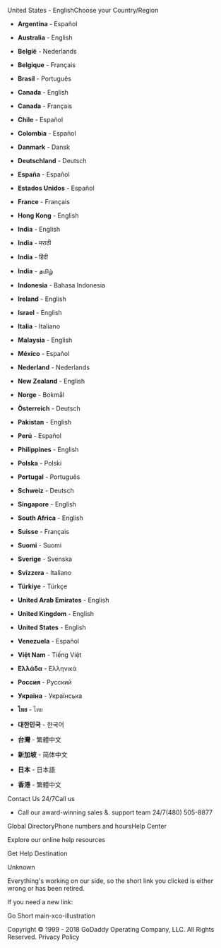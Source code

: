 United States - EnglishChoose your Country/Region

*   **Argentina** - Español
*   **Australia** - English
*   **België** - Nederlands
*   **Belgique** - Français
*   **Brasil** - Português
*   **Canada** - English
*   **Canada** - Français
*   **Chile** - Español
*   **Colombia** - Español
*   **Danmark** - Dansk
*   **Deutschland** - Deutsch
*   **España** - Español
*   **Estados Unidos** - Español
*   **France** - Français

*   **Hong Kong** - English
*   **India** - English
*   **India** - मराठी
*   **India** - हिंदी
*   **India** - தமிழ்
*   **Indonesia** - Bahasa Indonesia
*   **Ireland** - English
*   **Israel** - English
*   **Italia** - Italiano
*   **Malaysia** - English
*   **México** - Español
*   **Nederland** - Nederlands
*   **New Zealand** - English
*   **Norge** - Bokmål

*   **Österreich** - Deutsch
*   **Pakistan** - English
*   **Perú** - Español
*   **Philippines** - English
*   **Polska** - Polski
*   **Portugal** - Português
*   **Schweiz** - Deutsch
*   **Singapore** - English
*   **South Africa** - English
*   **Suisse** - Français
*   **Suomi** - Suomi
*   **Sverige** - Svenska
*   **Svizzera** - Italiano
*   **Türkiye** - Türkçe

*   **United Arab Emirates** - English
*   **United Kingdom** - English
*   **United States** - English
*   **Venezuela** - Español
*   **Việt Nam** - Tiếng Việt
*   **Ελλάδα** - Ελληνικά
*   **Россия** - Русский
*   **Україна** - Українська
*   **ไทย** - ไทย
*   **대한민국** - 한국어
*   **台灣** - 繁體中文
*   **新加坡** - 简体中文
*   **日本** - 日本語
*   **香港** - 繁體中文

Contact Us 24/7Call us

*   Call our award-winning sales &. support team 24/7(480) 505-8877

Global DirectoryPhone numbers and hoursHelp Center

Explore our online help resources

Get Help Destination

Unknown

Everything's working on our side, so the short link you clicked is either wrong or has been retired.

If you need a new link:

Go Short main-xco-illustration  
  
Copyright © 1999 - 2018 GoDaddy Operating Company, LLC. All Rights Reserved. Privacy Policy